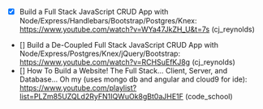 * [X] Build a Full Stack JavaScript CRUD App with Node/Express/Handlebars/Bootstrap/Postgres/Knex: https://www.youtube.com/watch?v=WYa47JkZH_U&t=7s (cj_reynolds)
* [] Build a De-Coupled Full Stack JavaScript CRUD App with Node/Express/Postgres/Knex/jQuery/Bootstrap: https://www.youtube.com/watch?v=RCHSuEfKJ8g (cj_reynolds)
* [] How To Build a Website! The Full Stack... Client, Server, and Database... Oh my (uses mongo db and angular and cloud9 for ide): https://www.youtube.com/playlist?list=PLZm85UZQLd2RyFN1IQWuOk8gBt0aJHE1F (code_school)
